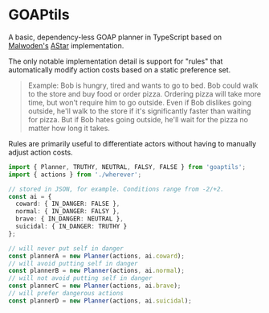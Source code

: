 # GOAPtils

A basic, dependency-less GOAP planner in TypeScript based on [Malwoden's](https://malwoden.com) [AStar](https://github.com/Aedalus/malwoden/blob/develop/src/pathfinding/astar.ts) implementation.

The only notable implementation detail is support for "rules" that automatically
modify action costs based on a static preference set.

> Example: Bob is hungry, tired and wants to go to bed. Bob could walk to the
> store and buy food or order pizza. Ordering pizza will take more time, but
> won't require him to go outside. Even if Bob dislikes going outside, he'll
> walk to the store if it's significantly faster than waiting for pizza. But if
> Bob hates going outside, he'll wait for the pizza no matter how long it takes.

Rules are primarily useful to differentiate actors without having to manually
adjust action costs.

```ts
import { Planner, TRUTHY, NEUTRAL, FALSY, FALSE } from 'goaptils';
import { actions } from './wherever';

// stored in JSON, for example. Conditions range from -2/+2.
const ai = {
  coward: { IN_DANGER: FALSE },
  normal: { IN_DANGER: FALSY },
  brave: { IN_DANGER: NEUTRAL },
  suicidal: { IN_DANGER: TRUTHY }
};

// will never put self in danger
const plannerA = new Planner(actions, ai.coward);
// will avoid putting self in danger
const plannerB = new Planner(actions, ai.normal);
// will not avoid putting self in danger
const plannerC = new Planner(actions, ai.brave);
// will prefer dangerous actions
const plannerD = new Planner(actions, ai.suicidal);
```
